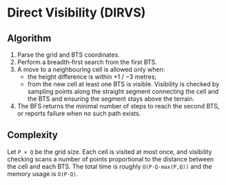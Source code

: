 # Direct Visibility (DIRVS)

## Algorithm

1. Parse the grid and BTS coordinates.
2. Perform a breadth‑first search from the first BTS.
3. A move to a neighbouring cell is allowed only when:
   * the height difference is within +1 / −3 metres;
   * from the new cell at least one BTS is visible.  Visibility is checked
     by sampling points along the straight segment connecting the cell and
     the BTS and ensuring the segment stays above the terrain.
4. The BFS returns the minimal number of steps to reach the second BTS, or
   reports failure when no such path exists.

## Complexity

Let `P × Q` be the grid size.  Each cell is visited at most once, and
visibility checking scans a number of points proportional to the distance
between the cell and each BTS.  The total time is roughly
`O(P·Q·max(P,Q))` and the memory usage is `O(P·Q)`.
